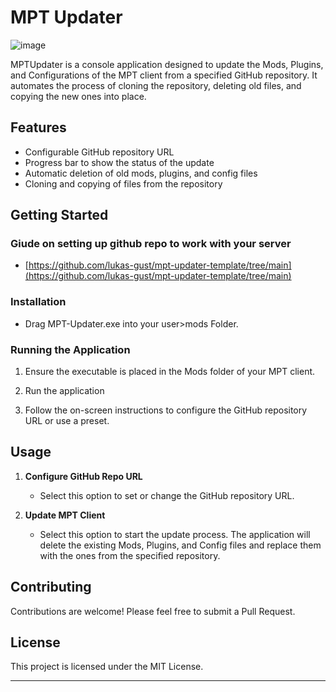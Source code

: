# MPT Updater
![image](https://github.com/smarterskipper/MPT-UPDATER/assets/100497831/af1232bf-be7c-4fba-9095-26d2e27f1212)

MPTUpdater is a console application designed to update the Mods, Plugins, and Configurations of the MPT client from a specified GitHub repository. It automates the process of cloning the repository, deleting old files, and copying the new ones into place.

## Features

- Configurable GitHub repository URL
- Progress bar to show the status of the update
- Automatic deletion of old mods, plugins, and config files
- Cloning and copying of files from the repository

## Getting Started

### Giude on setting up github repo to work with your server 
- [https://github.com/lukas-gust/mpt-updater-template/tree/main](https://github.com/lukas-gust/mpt-updater-template/tree/main)
  
### Installation
- Drag MPT-Updater.exe into your user>mods Folder.

### Running the Application

1. Ensure the executable is placed in the Mods folder of your MPT client.

2. Run the application

3. Follow the on-screen instructions to configure the GitHub repository URL or use a preset.

## Usage

1. **Configure GitHub Repo URL**
   - Select this option to set or change the GitHub repository URL.

2. **Update MPT Client**
   - Select this option to start the update process. The application will delete the existing Mods, Plugins, and Config files and replace them with the ones from the specified repository.

## Contributing

Contributions are welcome! Please feel free to submit a Pull Request.

## License

This project is licensed under the MIT License.

---


